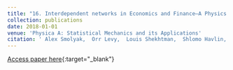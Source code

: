 ```yaml
---
title: "16. Interdependent networks in Economics and Finance—A Physics approach"
collection: publications
date: 2018-01-01
venue: 'Physica A: Statistical Mechanics and its Applications'
citation: ' Alex Smolyak,  Orr Levy,  Louis Shekhtman,  Shlomo Havlin, &quot;Interdependent networks in Economics and Finance—A Physics approach.&quot; Physica A: Statistical Mechanics and its Applications, 2018.'
---
```

[Access paper here](https://www.sciencedirect.com/science/article/pii/S0378437118310318?casa_token=Ztt8bIALS4gAAAAA:HbXaUDQ5TsK6oIRddRW7IpX6Ko-ALF5d0MXGjeLY8CpZQIO4X2JBYoRG3k4aivu5oBDuaNnU8w){:target="_blank"}
